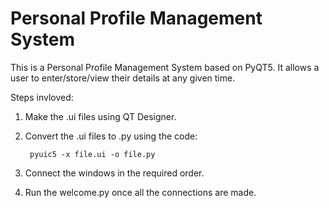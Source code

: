 # Personal Profile Management System
This is a Personal Profile Management System based on PyQT5. It allows a user to enter/store/view their details at any given time.

Steps invloved:

1. Make the .ui files using QT Designer.
2. Convert the .ui files to .py using the code:

		pyuic5 -x file.ui -o file.py
		
3. Connect the windows in the required order.
4. Run the welcome.py once all the connections are made.
